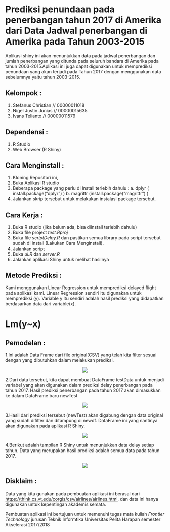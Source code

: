 # Prediksi penundaan pada penerbangan tahun 2017 di Amerika dari Data Jadwal penerbangan di Amerika pada Tahun 2003-2015

Aplikasi shiny ini akan menunjukkan data pada jadwal penerbangan dan jumlah penerbangan yang ditunda pada seluruh bandara di Amerika pada tahun 2003-2015.Aplikasi ini juga dapat digunakan untuk memprediksi penundaan yang akan terjadi pada Tahun 2017 dengan menggunakan data sebelumnya yaitu tahun 2003-2015.

## Kelompok : 
1.	Stefanus Christian // 00000011018
2.	Nigel Justin Junias // 00000015635
3.	Ivans Telianto  // 00000011579

## Dependensi : 
1.	R Studio
2.	Web Browser (R Shiny)

## Cara Menginstall : 
1.	Kloning Repositori ini,
2.	Buka Aplikasi R studio 
3.	Beberapa package yang perlu di Install terlebih dahulu :
a.	dplyr  ( install.package(“dplyr”) )
b.	magrittr (install.package(“magrittr”) )
4.	Jalankan skrip tersebut untuk melakukan instalasi package tersebut.

## Cara Kerja : 
1.	Buka R studio (jika belum ada, bisa diinstall terlebih dahulu)
2.  Buka file project <i>test.Rproj</i>
2.	Buka file <i>scriptDelay.R</i> dan pastikan semua library pada script tersebut sudah di install (Lakukan Cara Menginstall).
3.	Jalankan script
4.  Buka <i>ui.R</i> dan <i>server.R</i>
4.	Jalankan aplikasi Shiny untuk melihat hasilnya

## Metode Prediksi : 
Kami menggunakan Linear Regression untuk memprediksi delayed flight pada aplikasi kami. Linear Regression sendiri itu digunakan untuk memprediksi (y). Variable y itu sendiri adalah hasil prediksi yang didapatkan berdasarkan data dari variable(x).

<p align = "center"> <h1>Lm(y~x)</h1> </p>

## Pemodelan :
1.Ini adalah Data Frame dari file original(CSV) yang telah kita filter sesuai dengan yang dibutuhkan dalam melakukan prediksi.
<p align = "center"> <img src="https://github.com/justinjunias/flight-delay-prediction/blob/master/test/originaldata.png"> </p>
2.Dari data tersebut, kita dapat membuat DataFrame testData untuk menjadi variabel yang akan digunakan dalam prediksi delay penerbangan pada tahun 2017. Hasil prediksi penerbangan pada tahun 2017 akan dimasukkan ke dalam DataFrame baru newTest
<p align = "center"> <img src="https://github.com/justinjunias/flight-delay-prediction/blob/master/test/newtest.png"> </p>
3.Hasil dari prediksi tersebut (newTest) akan digabung dengan data original yang sudah difilter dan ditampung di newdf. DataFrame ini yang nantinya akan digunakan pada aplikasi R Shiny.
<p align = "center"> <img src="https://github.com/justinjunias/flight-delay-prediction/blob/master/test/newdf.png"> </p>
4.Berikut adalah tampilan R Shiny untuk menunjukkan data delay setiap tahun. Data yang merupakan hasil prediksi adalah semua data pada tahun 2017.
<p align = "center"> <img src ="https://github.com/justinjunias/flight-delay-prediction/blob/master/test/shiny.png"> </p>

## Disklaim :
Data yang kita gunakan pada pembuatan aplikasi ini berasal dari https://think.cs.vt.edu/corgis/csv/airlines/airlines.html, dan data ini hanya digunakan untuk kepentingan akademis semata.

Pembuatan aplikasi ini bertujuan untuk memenuhi tugas mata kuliah <i>Frontier Technology</i> jurusan Teknik Informtika Universitas Pelita Harapan semester Akselerasi 2017/2018
